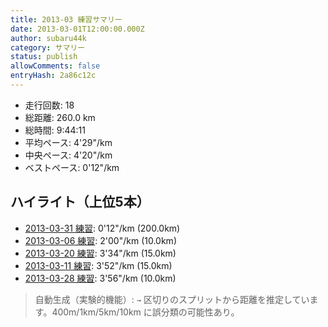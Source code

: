 ```yaml
---
title: 2013-03 練習サマリー
date: 2013-03-01T12:00:00.000Z
author: subaru44k
category: サマリー
status: publish
allowComments: false
entryHash: 2a86c12c
---
```

- 走行回数: 18
- 総距離: 260.0 km
- 総時間: 9:44:11
- 平均ペース: 4'29"/km
- 中央ペース: 4'20"/km
- ベストペース: 0'12"/km

## ハイライト（上位5本）
- [2013-03-31 練習](/2013-03-31-a8b1d58f0d0d6dfe4924347cf2ae3d75/): 0'12"/km (200.0km)
- [2013-03-06 練習](/2013-03-06-4798fcaf8da5a1ab41d73dbd5801586d/): 2'00"/km (10.0km)
- [2013-03-20 練習](/2013-03-20-626d1925cf06341cc4fdba2f2f48461c/): 3'34"/km (15.0km)
- [2013-03-11 練習](/2013-03-11-f74dd8b5bfb34d681e3881893d2eec0d/): 3'52"/km (15.0km)
- [2013-03-28 練習](/2013-03-28-66e7e91e7340ce249804c5a1621506f9/): 3'56"/km (10.0km)

> 自動生成（実験的機能）: `→` 区切りのスプリットから距離を推定しています。400m/1km/5km/10km に誤分類の可能性あり。
